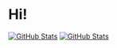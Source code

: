 # Hi!

[![GitHub Stats](https://github-readme-stats.vercel.app/api?username=GalactHD&theme=react&show_icons=true&hide_border=false&count_private=true)](https://github-readme-stats.vercel.app/api/top-langs/?username=GalactHD&theme=react&show_icons=true&hide_border=false&layout=compact)
[![GitHub Stats](https://github-readme-stats.vercel.app/api/top-langs/?username=GalactHD&theme=react&show_icons=true&hide_border=false&layout=compact)](https://github-readme-stats.vercel.app/api/top-langs/?username=GalactHD&theme=react&show_icons=true&hide_border=false&layout=compact)
